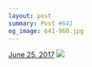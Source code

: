 ```yaml
---
layout: post
summary: Post #641
og_image: 641-960.jpg
---
```


<p>
  <time><a href="/641">June 25, 2017</a></time>
  <a href="/641"><img src="{{ site.assets_url }}/641-480.jpg" srcset="{{ site.assets_url }}/641-240.jpg 240w, {{ site.assets_url }}/641-480.jpg 480w, {{ site.assets_url }}/641-720.jpg 720w, {{ site.assets_url }}/641-960.jpg 960w" sizes="(min-width: 700px) 50vw, calc(100vw - 2rem)" /></a>
</p>
